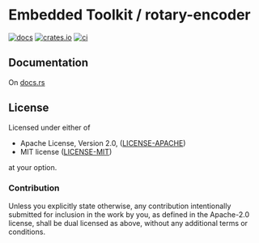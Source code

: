 # Embedded Toolkit / rotary-encoder

[![docs](https://docs.rs/embtk-rotary-encoder/badge.svg)](https://docs.rs/embtk-rotary-encoder)
[![crates.io](https://img.shields.io/crates/v/embtk-rotary-encoder.svg)](https://crates.io/crates/embtk-rotary-encoder)
[![ci](https://travis-ci.org/ilya-epifanov/embtk-rotary-encoder.svg)](https://travis-ci.org/ilya-epifanov/embtk-rotary-encoder)

## Documentation

On [docs.rs](https://docs.rs/embtk-rotary-encoder)

## License

Licensed under either of

 * Apache License, Version 2.0, ([LICENSE-APACHE](LICENSE-APACHE))
 * MIT license ([LICENSE-MIT](LICENSE-MIT))

at your option.

### Contribution

Unless you explicitly state otherwise, any contribution intentionally submitted
for inclusion in the work by you, as defined in the Apache-2.0 license, shall be dual licensed as above, without any
additional terms or conditions.
